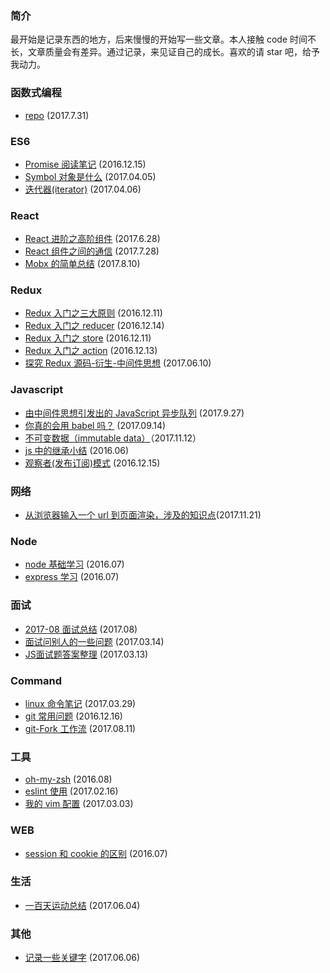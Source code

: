 
### 简介
最开始是记录东西的地方，后来慢慢的开始写一些文章。本人接触 code 时间不长，文章质量会有差异。通过记录，来见证自己的成长。喜欢的请 star 吧，给予我动力。

### 函数式编程
- [repo](https://github.com/sunyongjian/FP-Code/tree/master) (2017.7.31)

### ES6
- [Promise 阅读笔记](https://github.com/sunyongjian/blog/issues/12) (2016.12.15)
- [Symbol 对象是什么](https://github.com/sunyongjian/blog/issues/17) (2017.04.05)
- [迭代器(iterator)](https://github.com/sunyongjian/blog/issues/18) (2017.04.06)

### React
- [React 进阶之高阶组件](https://github.com/sunyongjian/blog/issues/25) (2017.6.28)
- [React 组件之间的通信](https://github.com/sunyongjian/blog/issues/27) (2017.7.28)
- [Mobx 的简单总结](https://github.com/sunyongjian/blog/issues/28) (2017.8.10)

### Redux
- [Redux 入门之三大原则](https://github.com/sunyongjian/blog/issues/8) (2016.12.11)
- [Redux 入门之 reducer](https://github.com/sunyongjian/blog/issues/9) (2016.12.14)
- [Redux 入门之 store](https://github.com/sunyongjian/blog/issues/10) (2016.12.11)
- [Redux 入门之 action](https://github.com/sunyongjian/blog/issues/11) (2016.12.13)
- [探究 Redux 源码-衍生-中间件思想](https://github.com/sunyongjian/blog/issues/21) (2017.06.10)

### Javascript
- [由中间件思想引发出的 JavaScript 异步队列](https://github.com/sunyongjian/blog/issues/31) (2017.9.27)
- [你真的会用 babel 吗？](https://github.com/sunyongjian/blog/issues/30) (2017.09.14)
- [不可变数据（immutable data）](https://github.com/sunyongjian/blog/issues/33)（2017.11.12）
- [js 中的继承小结](https://github.com/sunyongjian/blog/issues/7) (2016.06)
- [观察者(发布订阅)模式](https://github.com/sunyongjian/blog/issues/13) (2016.12.15)

### 网络
- [从浏览器输入一个 url 到页面渲染，涉及的知识点](https://github.com/sunyongjian/blog/issues/34)(2017.11.21)

### Node
- [node 基础学习](https://github.com/sunyongjian/blog/issues/6) (2016.07)
- [express 学习](https://github.com/sunyongjian/blog/issues/5) (2016.07)

### 面试
- [2017-08 面试总结](https://github.com/sunyongjian/blog/issues/32) (2017.08)
- [面试问别人的一些问题](https://github.com/sunyongjian/blog/issues/24) (2017.03.14)
- [JS面试题答案整理](https://github.com/sunyongjian/blog/issues/23) (2017.03.13)

### Command
- [linux 命令笔记](https://github.com/sunyongjian/blog/issues/15) (2017.03.29)
- [git 常用问题](https://github.com/sunyongjian/blog/issues/16) (2016.12.16)
- [git-Fork 工作流](https://github.com/sunyongjian/blog/issues/29) (2017.08.11)

### 工具
- [oh-my-zsh](https://github.com/sunyongjian/blog/issues/2) (2016.08)
- [eslint 使用](https://github.com/sunyongjian/blog/issues/14) (2017.02.16)
- [我的 vim 配置](https://github.com/sunyongjian/blog/issues/22) (2017.03.03)

### WEB
- [session 和 cookie 的区别](https://github.com/sunyongjian/blog/issues/4) (2016.07)

### 生活
- [一百天运动总结](https://github.com/sunyongjian/blog/issues/19) (2017.06.04)

### 其他
- [记录一些关键字](https://github.com/sunyongjian/blog/issues/20) (2017.06.06)
